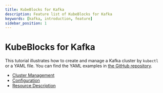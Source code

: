 ```yaml
---
title: KubeBlocks for Kafka
description: Feature list of KubeBlocks for Kafka
keywords: [kafka, introduction, feature]
sidebar_position: 1
---
```


# KubeBlocks for Kafka

This tutorial illustrates how to create and manage a Kafka cluster by `kubectl` or a YAML file. You can find the YAML examples in [the GitHub repository](https://github.com/apecloud/kubeblocks/tree/main/examples/kafka).

* [Cluster Management](./cluster-management/create-a-kafka-cluster.md)
* [Configuration](./configuration/configuration.md)
* [Resource Description](./configuration-recommendations-for-production-environments.md)